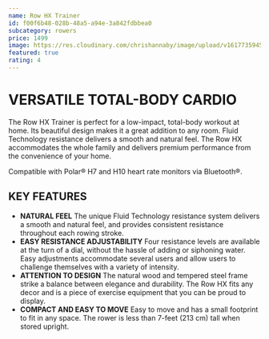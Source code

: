 ```yaml
---
name: Row HX Trainer
id: f00f6b48-028b-48a5-a94e-3a842fdbbea0
subcategory: rowers
price: 1499
image: https://res.cloudinary.com/chrishannaby/image/upload/v1617735945/lifefitness/Row-HX-Trainer-Standard-Angled-l_oflh13.jpg
featured: true
rating: 4
---
```


# VERSATILE TOTAL-BODY CARDIO

The Row HX Trainer is perfect for a low-impact, total-body workout at home. Its beautiful design makes it a great addition to any room. Fluid Technology resistance delivers a smooth and natural feel. The Row HX accommodates the whole family and delivers premium performance from the convenience of your home.

Compatible with Polar® H7 and H10 heart rate monitors via Bluetooth®.

## KEY FEATURES

- **NATURAL FEEL**
  The unique Fluid Technology resistance system delivers a smooth and natural feel, and provides consistent resistance throughout each rowing stroke.
- **EASY RESISTANCE ADJUSTABILITY**
  Four resistance levels are available at the turn of a dial, without the hassle of adding or siphoning water. Easy adjustments accommodate several users and allow users to challenge themselves with a variety of intensity.
- **ATTENTION TO DESIGN**
  The natural wood and tempered steel frame strike a balance between elegance and durability. The Row HX fits any decor and is a piece of exercise equipment that you can be proud to display.
- **COMPACT AND EASY TO MOVE**
  Easy to move and has a small footprint to fit in any space. The rower is less than 7-feet (213 cm) tall when stored upright.
